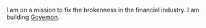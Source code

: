 I am on a mission to fix the brokenness in the financial industry. I am building [Goyemon](https://github.com/Goyemon). 
